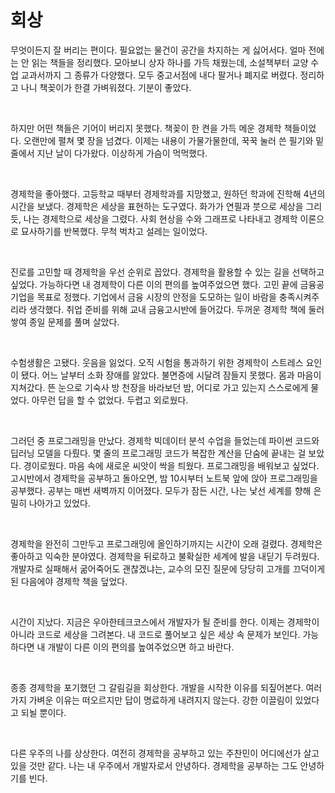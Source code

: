 
# 회상

무엇이든지 잘 버리는 편이다. 필요없는 물건이 공간을 차지하는 게 싫어서다. 얼마 전에는 안 읽는 책들을 정리했다. 모아보니 상자 하나를 가득 채웠는데, 소설책부터 교양 수업 교과서까지 그 종류가 다양했다. 모두 중고서점에 내다 팔거나 폐지로 버렸다. 정리하고 나니 책꽂이가 한결 가벼워졌다. 기분이 좋았다.

<br>

하지만 어떤 책들은 기어이 버리지 못했다. 책꽂이 한 켠을 가득 메운 경제학 책들이었다. 오랜만에 펼쳐 몇 장을 넘겼다. 이제는 내용이 가물가물한데, 꾹꾹 눌러 쓴 필기와 밑줄에서 지난 날이 다가왔다. 이상하게 가슴이 먹먹했다.

<br>

경제학을 좋아했다. 고등학교 때부터 경제학과를 지망했고, 원하던 학과에 진학해 4년의 시간을 보냈다. 경제학은 세상을 표현하는 도구였다. 화가가 연필과 붓으로 세상을 그리듯, 나는 경제학으로 세상을 그렸다. 사회 현상을 수와 그래프로 나타내고 경제학 이론으로 묘사하기를 반복했다. 무척 벅차고 설레는 일이었다.

<br>

진로를 고민할 때 경제학을 우선 순위로 꼽았다. 경제학을 활용할 수 있는 길을 선택하고 싶었다. 가능하다면 내 경제학이 다른 이의 편의를 높여주었으면 했다. 고민 끝에 금융공기업을 목표로 정했다. 기업에서 금융 시장의 안정을 도모하는 일이 바람을 충족시켜주리라 생각했다. 취업 준비를 위해 교내 금융고시반에 들어갔다. 두꺼운 경제학 책에 둘러쌓여 종일 문제를 풀며 살았다.

<br>

수험생활은 고됐다. 웃음을 잃었다. 오직 시험을 통과하기 위한 경제학이 스트레스 요인이 됐다. 어느 날부터 소화 장애를 앓았다. 불면증에 시달려 잠들지 못했다. 몸과 마음이 지쳐갔다. 뜬 눈으로 기숙사 방 천장을 바라보던 밤, 어디로 가고 있는지 스스로에게 물었다. 아무런 답을 할 수 없었다. 두렵고 외로웠다.

<br>

그러던 중 프로그래밍을 만났다. 경제학 빅데이터 분석 수업을 들었는데 파이썬 코드와 딥러닝 모델을 다뤘다. 몇 줄의 프로그래밍 코드가 복잡한 계산을 단숨에 끝내는 걸 보았다. 경이로웠다. 마음 속에 새로운 씨앗이 싹을 틔웠다. 프로그래밍을 배워보고 싶었다. 고시반에서 경제학을 공부하고 돌아오면, 밤 10시부터 노트북 앞에 앉아 프로그래밍을 공부했다. 공부는 매번 새벽까지 이어졌다. 모두가 잠든 시간, 나는 낯선 세계를 향해 은밀히 나아가고 있었다.

<br>

경제학을 완전히 그만두고 프로그래밍에 올인하기까지는 시간이 오래 걸렸다. 경제학은 좋아하고 익숙한 분야였다. 경제학을 뒤로하고 불확실한 세계에 발을 내딛기 두려웠다. 개발자로 실패해서 굶어죽어도 괜찮겠냐는, 교수의 모진 질문에 당당히 고개를 끄덕이게 된 다음에야 경제학 책을 덮었다.

<br>

시간이 지났다. 지금은 우아한테크코스에서 개발자가 될 준비를 한다. 이제는 경제학이 아니라 코드로 세상을 그려본다. 내 코드로 풀어보고 싶은 세상 속 문제가 보인다. 가능하다면 내 개발이 다른 이의 편의를 높여주었으면 하고 바란다.

<br>

종종 경제학을 포기했던 그 갈림길을 회상한다. 개발을 시작한 이유를 되짚어본다. 여러가지 가벼운 이유는 떠오르지만 답이 명료하게 내려지지 않는다. 강한 이끌림이 있었다고 되뇔 뿐이다.

<br>

다른 우주의 나를 상상한다. 여전히 경제학을 공부하고 있는 주찬민이 어디에선가 살고 있을 것만 같다. 나는 내 우주에서 개발자로서 안녕하다. 경제학을 공부하는 그도 안녕하기를 빈다.

